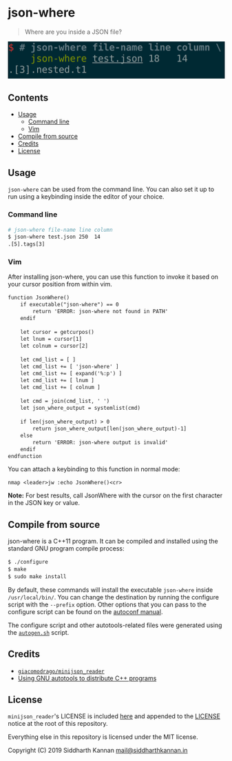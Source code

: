 # json-where

> Where are you inside a JSON file?

![screenshot][13]

## Contents

- [Usage][4]
    - [Command line][5]
    - [Vim][6]
- [Compile from source][1]
- [Credits][8]
- [License][9]

## Usage

`json-where` can be used from the command line. You can also set it up to run
using a keybinding inside the editor of your choice.

### Command line

```sh
# json-where file-name line column
$ json-where test.json 250  14
.[5].tags[3]
```

### Vim

After installing json-where, you can use this function to invoke it based on
your cursor position from within vim.

```vim
function JsonWhere()
    if executable("json-where") == 0
        return 'ERROR: json-where not found in PATH'
    endif

    let cursor = getcurpos()
    let lnum = cursor[1]
    let colnum = cursor[2]

    let cmd_list = [ ]
    let cmd_list += [ 'json-where' ]
    let cmd_list += [ expand('%:p') ]
    let cmd_list += [ lnum ]
    let cmd_list += [ colnum ]

    let cmd = join(cmd_list, ' ')
    let json_where_output = systemlist(cmd)

    if len(json_where_output) > 0
        return json_where_output[len(json_where_output)-1]
    else
        return 'ERROR: json-where output is invalid'
    endif
endfunction
```

You can attach a keybinding to this function in normal mode:

```vim
nmap <leader>jw :echo JsonWhere()<cr>
```

**Note:** For best results, call JsonWhere with the cursor on the first
character in the JSON key or value.

## Compile from source

json-where is a C++11 program. It can be compiled and installed using the
standard GNU program compile process:

```sh
$ ./configure
$ make
$ sudo make install
```

By default, these commands will install the executable `json-where` inside
`/usr/local/bin/`. You can change the destination by running the configure
script with the `--prefix` option. Other options that you can pass to the
configure script can be found on the [autoconf manual][2].

The configure script and other autotools-related files were generated using the
[`autogen.sh`][3] script.

## Credits

- [`giacomodrago/minijson_reader`][10]
- [Using GNU autotools to distribute C++ programs][14]

## License

`minijson_reader`'s LICENSE is included [here][11] and appended to the
[LICENSE][12] notice at the root of this repository.

Everything else in this repository is licensed under the MIT license.

Copyright (C) 2019 Siddharth Kannan <mail@siddharthkannan.in>

[1]: #compile-from-source
[2]: https://www.gnu.org/savannah-checkouts/gnu/autoconf/manual/autoconf-2.69/autoconf.html#Installation-Names
[3]: ./autogen.sh
[4]: #usage
[5]: #command-line
[6]: #vim
[7]: #install
[8]: #credits
[9]: #license
[10]: https://github.com/giacomodrago/minijson_reader
[11]: ./src/nested_json/minijson/LICENSE.txt
[12]: ./LICENSE
[13]: ./img/screenshot.png
[14]: https://digitalleaves.com/blog/2017/12/build-cross-platform-c-project-autotools/
